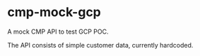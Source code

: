 # cmp-mock-gcp

A mock CMP API to test GCP POC. 

The API consists of simple customer data, currently hardcoded.
